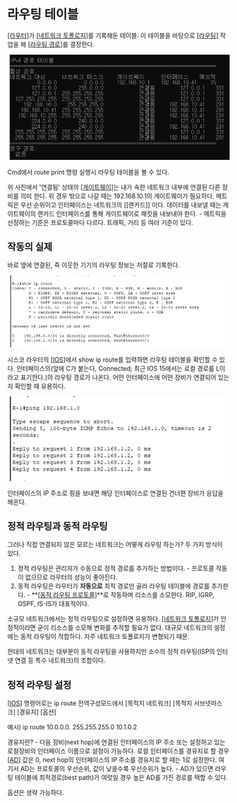 # 라우팅 테이블

[[라우터]]가 [[네트워크 토폴로지]]를 기록해둔 테이블. 이 테이블을 바탕으로 [[라우팅]] 작업을 해 [[라우팅 경로]]를 결정한다.

![라우팅 테이블](../attachments/2022-09-14-17-41-24.png)

Cmd에서 route print 명령 실행시 라우팅 테이블을 볼 수 있다.

위 사진에서 '연결됨' 상태의 [[게이트웨이]]는 내가 속한 네트워크 내부에 연결된 다른 장비를 의미 한다. 위 경우 밖으로 나갈 때는 192.168.10.1의 게이트웨이가 필요하다. 
메트릭은 우선 순위이고 인터페이스는 네트워크의 [[랜카드]] 이다. 데이터를 내보낼 때는 게이트웨이의 랜카드 인터페이스를 통해 게이트웨이로 패킷을 내보내야 한다. - 메트릭을 선정하는 기준은 프로토콜마다 다르다. 트래픽, 거리 등 여러 기준이 있다.





## 작동의 실제 

바로 옆에 연결된, 즉 이웃한 기기의 라우팅 정보는 저절로 기록한다. 

![](../attachments/2022-09-21-11-54-35.png)

시스코 라우터의 [[IOS]]에서 show ip route를 입력하면 라우팅 테이블을 확인할 수 있다. 인터페이스의(앞에 C가 붙는다, Connected; 최근 IOS 15에서는 로컬 경로를 L이라고 표기한다.)의 라우팅 경로가 나온다. 어떤 인터페이스에 어떤 장비가 연결되어 있는지 확인할 때 유용하다. 

![](../attachments/2022-09-21-12-00-44.png)

인터페이스의 IP 주소로 핑을 보내면 해당 인터페이스로 연결된 건너편 장비가 응답을 해온다. 



## 정적 라우팅과 동적 라우팅

그러나 직접 연결되지 않은 모르는 네트워크는 어떻게 라우팅 하는가? 두 가지 방식이 있다. 
1. 정적 라우팅은 관리자가 수동으로 정적 경로를 추가하는 방법이다. - 프로토콜 작동이 없으므로 라우터의 성능이 좋아진다. 
2. 동적 라우팅은 라우터가 **자동으로** 최적 경로만 골라 라우팅 테이블에 경로를 추가한다. - **[[동적 라우팅 프로토콜]]**로 작동하며 리소스를 소모한다. RIP, IGRP, OSPF, IS-IS가 대표적이다. 

소규모 네트워크에서는 정적 라우팅으로 설정하면 유용하다. [[네트워크 토폴로지]]가 안정적이라면 굳이 리소스를 소모해 변화를 추적할 필요가 없다. 
대규모 네트워크의 설정에는 동적 라우팅이 적합하다. 자주 네트워크 토폴로지가 변형되기 때문.

현대의 네트워크는 대부분이 동적 라우팅을 사용하지만 소수의 정적 라우팅(ISP의 인터넷 연결 등 특수 네트워크)의 조합이다. 



## 정적 라우팅 설정

[[IOS]] 명령어로는 ip route 전역구성모드에서 [목적지 네트워크] [목적지 서브넷마스크] [경유지] [옵션] 

예시) ip route 10.0.0.0. 255.255.255.0 10.1.0.2 

경유지란? - 다음 장비(next hop)에 연결된 인터페이스의 IP 주소 또는 설정하고 있는 로컬장비의 인터페이스 이름으로 설정이 가능하다. 
    로컬 인터페이스를 경유지로 할 경우 [[AD]] 값은 0, next hop의 인터페이스의 IP 주소를 경유지로 할 때는 1로 설정한다. 
    여기서 AD는 프로토콜의 우선순위, 값이 낮을수록 우선순위가 높다. - AD가 있으면 라우팅 테이블에 최적경로(best path)가 여럿일 경우 높은 AD를 가진 경로를 택할 수 있다. 

옵션은 생략 가능하다.




[//begin]: # "Autogenerated link references for markdown compatibility"
[라우터]: 라우터.md "라우터"
[네트워크 토폴로지]: <네트워크 토폴로지.md> "네트워크 토폴로지"
[라우팅]: 라우팅.md "라우팅"
[라우팅 경로]: <라우팅 경로.md> "라우팅 경로"
[게이트웨이]: 게이트웨이.md "게이트웨이"
[IOS]: IOS.md "IOS"
[동적 라우팅 프로토콜]: <동적 라우팅 프로토콜.md> "동적 라우팅 프로토콜"
[네트워크 토폴로지]: <네트워크 토폴로지.md> "네트워크 토폴로지"
[IOS]: IOS.md "IOS"
[AD]: AD.md "AD(Administrative Distance)"
[//end]: # "Autogenerated link references"
[//begin]: # "Autogenerated link references for markdown compatibility"
[라우터]: 라우터.md "라우터"
[네트워크 토폴로지]: <네트워크 토폴로지.md> "네트워크 토폴로지"
[라우팅]: 라우팅.md "라우팅"
[라우팅 경로]: <라우팅 경로.md> "라우팅 경로"
[게이트웨이]: 게이트웨이.md "게이트웨이"
[IOS]: IOS.md "IOS"
[동적 라우팅 프로토콜]: <동적 라우팅 프로토콜.md> "동적 라우팅 프로토콜"
[네트워크 토폴로지]: <네트워크 토폴로지.md> "네트워크 토폴로지"
[IOS]: IOS.md "IOS"
[AD]: AD.md "AD(Administrative Distance)"
[//end]: # "Autogenerated link references"